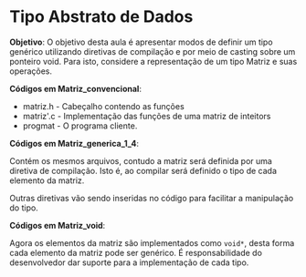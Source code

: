 
# Tipo Abstrato de Dados

  
**Objetivo**:  O objetivo desta aula é  apresentar modos de definir um tipo genérico utilizando diretivas de compilação e por meio de casting sobre um ponteiro void. Para isto, considere a representação de um tipo Matriz e suas operações.


**Códigos em Matriz_convencional**:

- matriz.h  - Cabeçalho contendo as funções
- matriz'.c - Implementação das funções de uma matriz de inteitors
- progmat - O programa cliente.

**Códigos em Matriz_generica_1_4**:

Contém os mesmos arquivos, contudo a matriz será definida por uma diretiva de compilação. Isto é, ao compilar será definido o tipo de cada elemento da matriz.

Outras diretivas vão sendo inseridas no código para facilitar a manipulação do tipo.

**Códigos em Matriz_void**:

Agora os elementos da matriz são implementados como `void*`, desta forma cada elemento da matriz pode ser genérico. É responsabilidade do desenvolvedor dar suporte para a implementação de cada tipo. 






